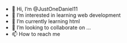 - 👋 Hi, I’m @JustOneDaniel11
- 👀 I’m interested in learning web development 
- 🌱 I’m currently learning html 
- 💞️ I’m looking to collaborate on ...
- 📫 How to reach me <WhatsApp-08120480673>

<!---
JustOneDaniel11
You can click the Preview link to take a look at your changes.
--->
